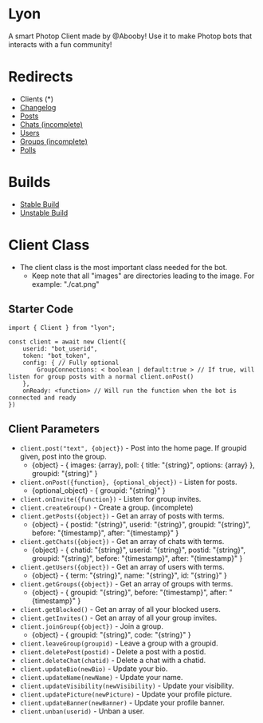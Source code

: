 # Lyon
A smart Photop Client made by @Abooby! Use it to make Photop bots that interacts with a fun community!

# Redirects
* Clients (*)
* [Changelog](https://github.com/Abooby1/lyon/blob/main/Docs/changelog.md)
* [Posts](https://github.com/Abooby1/lyon/blob/main/Docs/posts.md)
* [Chats (incomplete)](https://github.com/Abooby1/lyon/blob/main/Docs/chats.md)
* [Users](https://github.com/Abooby1/lyon/blob/main/Docs/users.md)
* [Groups (incomplete)](https://github.com/Abooby1/lyon/blob/main/Docs/groups.md)
* [Polls](https://github.com/Abooby1/lyon/blob/main/Docs/polls.md)

# Builds
* [Stable Build](https://www.npmjs.com/package/lyon)
* [Unstable Build](https://github.com/Abooby1/lyon)

# Client Class
* The client class is the most important class needed for the bot.
  * Keep note that all "images" are directories leading to the image. For example: "./cat.png"

## Starter Code
```
import { Client } from "lyon";

const client = await new Client({
	userid: "bot_userid",
	token: "bot_token",
	config: { // Fully optional
		GroupConnections: < boolean | default:true > // If true, will listen for group posts with a normal client.onPost()
	},
	onReady: <function> // Will run the function when the bot is connected and ready
})
```

## Client Parameters
* `client.post("text", {object})` - Post into the home page. If groupid given, post into the group.
	* {object} - { images: {array}, poll: { title: "{string}", options: {array} }, groupid: "{string}" }
* `client.onPost({function}, {optional_object})` - Listen for posts.
  * {optional_object} - { groupid: "{string}" }
* `client.onInvite({function})` - Listen for group invites.
* `client.createGroup()` - Create a group. (incomplete)
* `client.getPosts({object})` - Get an array of posts with terms.
  * {object} - { postid: "{string}", userid: "{string}", groupid: "{string}", before: "{timestamp}", after: "{timestamp}" }
* `client.getChats({object})` - Get an array of chats with terms.
  * {object} - { chatid: "{string}", userid: "{string}", postid: "{string}", groupid: "{string}", before: "{timestamp}", after: "{timestamp}" }
* `client.getUsers({object})` - Get an array of users with terms.
   * {object} - { term: "{string}", name: "{string}", id: "{string}" }
* `client.getGroups({object})` - Get an array of groups with terms.
	* {object} - { groupid: "{string}", before: "{timestamp}", after: "{timestamp}" }
* `client.getBlocked()` - Get an array of all your blocked users.
* `client.getInvites()` - Get an array of all your group invites.
* `client.joinGroup({object})` - Join a group.
	* {object} - { groupid: "{string}", code: "{string}" }
* `client.leaveGroup(groupid)` - Leave a group with a groupid.
* `client.deletePost(postid)` - Delete a post with a postid.
* `client.deleteChat(chatid)` - Delete a chat with a chatid.
* `client.updateBio(newBio)` - Update your bio.
* `client.updateName(newName)` - Update your name.
* `client.updateVisibility(newVisibility)` - Update your visibility.
* `client.updatePicture(newPicture)` - Update your profile picture.
* `client.updateBanner(newBanner)` - Update your profile banner.
* `client.unban(userid)` - Unban a user.